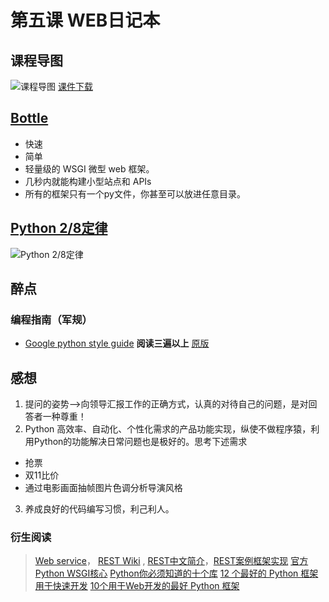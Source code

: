 # 第五课  WEB日记本

## 课程导图
![课程导图](http://i13.tietuku.com/b096277f2b2e5d68.png)
[课件下载](http://openmindclub.qiniucdn.com/res/tapes/omooc/omooc2py/151105_3wd4/OMOOC2py3wd4_web.pdf)




## [Bottle](http://bottlepy.org/docs/dev/)

+ 快速
+ 简单
+ 轻量级的 WSGI 微型 web 框架。
+ 几秒内就能构建小型站点和 APIs
+ 所有的框架只有一个py文件，你甚至可以放进任意目录。


## [Python 2/8定律](http://i13.tietuku.com/ca656c905c1f0c57.png)

![Python 2/8定律](http://i13.tietuku.com/ca656c905c1f0c57.png)





## 醉点
 
### 编程指南（军规）

+ [Google python style guide](http://zh-google-styleguide.readthedocs.org/en/latest/google-python-styleguide/) **阅读三遍以上**  [原版](http://google.github.io/styleguide/pyguide.html)



## 感想

1. 提问的姿势-->向领导汇报工作的正确方式，认真的对待自己的问题，是对回答者一种尊重！
2. Python 高效率、自动化、个性化需求的产品功能实现，纵使不做程序猿，利用Python的功能解决日常问题也是极好的。思考下述需求
 + 抢票
 + 双11比价
 + 通过电影画面抽帧图片色调分析导演风格
 
3. 养成良好的代码编写习惯，利己利人。




### 衍生阅读
>[Web service](https://en.wikipedia.org/wiki/Web_service?cm_mc_uid=28826105043914467360895&cm_mc_sid_50200000=1446736089)， [REST Wiki](https://en.wikipedia.org/wiki/Representational_state_transfer) , [REST中文简介](http://www.cnblogs.com/shanyou/archive/2012/05/12/2496959.html)，[REST案例框架实现](http://blog.csdn.net/maoxiang/article/details/4551434)
> [官方Python WSGI核心](https://www.python.org/dev/peps/pep-0333/)
>[Python你必须知道的十个库](http://www.open-open.com/news/view/ba474d)
>[12 个最好的 Python 框架用于快速开发](http://www.open-open.com/news/view/774e1f)
>[10个用于Web开发的最好 Python 框架](http://www.open-open.com/news/view/f2eefa)

